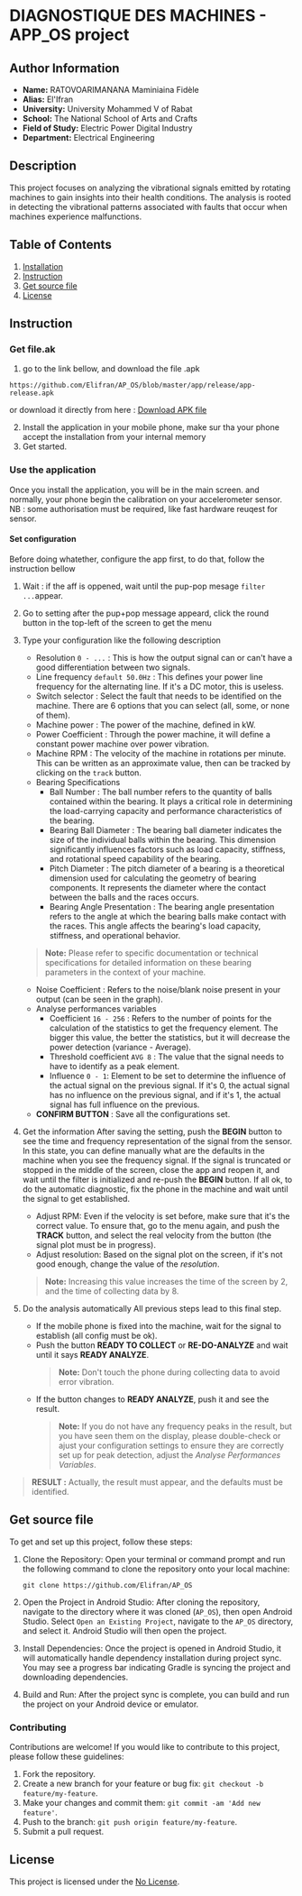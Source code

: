 # DIAGNOSTIQUE DES MACHINES - APP_OS project
## Author Information

- **Name:** RATOVOARIMANANA Maminiaina Fidèle
- **Alias:** El'Ifran
- **University:** University Mohammed V of Rabat
- **School:** The National School of Arts and Crafts
- **Field of Study:** Electric Power Digital Industry
- **Department:** Electrical Engineering

    
## Description

This project focuses on analyzing the vibrational signals emitted by rotating machines to gain insights into their health conditions. 
The analysis is rooted in detecting the vibrational patterns associated with faults that occur when machines experience malfunctions.

## Table of Contents

1. [Installation](#Description)
2. [Instruction](#Instruction)
3. [Get source file](#GetSource)
4. [License](#license)

## Instruction
### Get file.ak
1. go to the link bellow, and download the file .apk

```
https://github.com/Elifran/AP_OS/blob/master/app/release/app-release.apk
```

or download it directly from here : [Download APK file](https://github.com/Elifran/AP_OS/raw/master/app/release/app-release.apk)

2. Install the application in your mobile phone, make sur tha your phone accept the installation from your internal memory
3. Get started.

### Use the application
Once you install the application, you will be in the main screen. and normally, your phone begin the calibration on your accelerometer sensor.
NB : some authorisation must be required, like fast hardware reuqest for sensor.

#### Set configuration
Before doing whatether, configure the app first, to do that, follow the instruction bellow
1. Wait :
   if the aff is oppened, wait until the pup-pop mesage `filter ...`appear.
2. Go to setting
   after the pup+pop message appeard, click the round button in the top-left of the screen to get the menu

3. Type your configuration like the following description

    - Resolution `0 - ...` : This is how the output signal can or can't have a good differentiation between two signals.
    - Line frequency `default 50.0Hz` : This defines your power line frequency for the alternating line. If it's a DC motor, this is useless.
    - Switch selector : Select the fault that needs to be identified on the machine. There are 6 options that you can select (all, some, or none of them).
    - Machine power : The power of the machine, defined in kW.
    - Power Coefficient : Through the power machine, it will define a constant power machine over power vibration.
    - Machine RPM : The velocity of the machine in rotations per minute. This can be written as an approximate value, then can be tracked by clicking on the `track` button.
    - Bearing Specifications
      - Ball Number : The ball number refers to the quantity of balls contained within the bearing. It plays a critical role in determining the load-carrying capacity and performance characteristics of the bearing.
      - Bearing Ball Diameter : The bearing ball diameter indicates the size of the individual balls within the bearing. This dimension significantly influences factors such as load capacity, stiffness, and rotational speed capability of the bearing.
      - Pitch Diameter : The pitch diameter of a bearing is a theoretical dimension used for calculating the geometry of bearing components. It represents the diameter where the contact between the balls and the races occurs.
      - Bearing Angle Presentation : The bearing angle presentation refers to the angle at which the bearing balls make contact with the races. This angle affects the bearing's load capacity, stiffness, and operational behavior.
    > **Note:** Please refer to specific documentation or technical specifications for detailed information on these bearing parameters in the context of your machine.
    - Noise Coefficient : Refers to the noise/blank noise present in your output (can be seen in the graph).
    - Analyse performances variables
      - Coefficient `16 - 256` : Refers to the number of points for the calculation of the statistics to get the frequency element. The bigger this value, the better the statistics, but it will decrease the power detection (variance - Average).
      - Threshold coefficient `AVG 8` : The value that the signal needs to have to identify as a peak element.
      - Influence `0 - 1`: Element to be set to determine the influence of the actual signal on the previous signal. If it's 0, the actual signal has no influence on the previous signal, and if it's 1, the actual signal has full influence on the previous.
    - **CONFIRM BUTTON** : Save all the configurations set.

4. Get the information
   After saving the setting, push the **BEGIN** button to see the time and frequency representation of the signal from the sensor. In this state, you can define manually what are the defaults in the machine when you see the frequency signal. If the signal is truncated or stopped in the middle of the screen, close the app and reopen it, and wait until the filter is initialized and re-push the **BEGIN** button.
   If all ok, to do the automatic diagnostic, fix the phone in the machine and wait until the signal to get established.
   - Adjust RPM: Even if the velocity is set before, make sure that it's the correct value. To ensure that, go to the menu again, and push the **TRACK** button, and select the real velocity from the button (the signal plot must be in progress).
   - Adjust resolution: Based on the signal plot on the screen, if it's not good enough, change the value of the *resolution*.
   > **Note:** Increasing this value increases the time of the screen by 2, and the time of collecting data by 8.

5. Do the analysis automatically
   All previous steps lead to this final step.
   - If the mobile phone is fixed into the machine, wait for the signal to establish (all config must be ok).
   - Push the button **READY TO COLLECT** or **RE-DO-ANALYZE** and wait until it says **READY ANALYZE**.
     > **Note:** Don't touch the phone during collecting data to avoid error vibration.
   - If the button changes to **READY ANALYZE**, push it and see the result.
     > **Note:** If you do not have any frequency peaks in the result, but you have seen them on the display, please double-check or ajust your configuration settings to ensure they are correctly set up for peak detection, adjust the *Analyse Performances Variables*.
> **RESULT :** Actually, the result must appear, and the defaults must be identified.

   
## Get source file<a name="getSource"></a>

To get and set up this project, follow these steps:

1. Clone the Repository: Open your terminal or command prompt and run the following command to clone the repository onto your local machine:

    ```
    git clone https://github.com/Elifran/AP_OS
    ```

2. Open the Project in Android Studio: After cloning the repository, navigate to the directory where it was cloned (`AP_OS`), then open Android Studio. Select `Open an Existing Project`, navigate to the `AP_OS` directory, and select it. Android Studio will then open the project.

3. Install Dependencies: Once the project is opened in Android Studio, it will automatically handle dependency installation during project sync. You may see a progress bar indicating Gradle is syncing the project and downloading dependencies. 

4. Build and Run: After the project sync is complete, you can build and run the project on your Android device or emulator.

### Contributing

Contributions are welcome! If you would like to contribute to this project, please follow these guidelines:

1. Fork the repository.
2. Create a new branch for your feature or bug fix: `git checkout -b feature/my-feature`.
3. Make your changes and commit them: `git commit -am 'Add new feature'`.
4. Push to the branch: `git push origin feature/my-feature`.
5. Submit a pull request.

## License

This project is licensed under the [No License](LICENSE).
